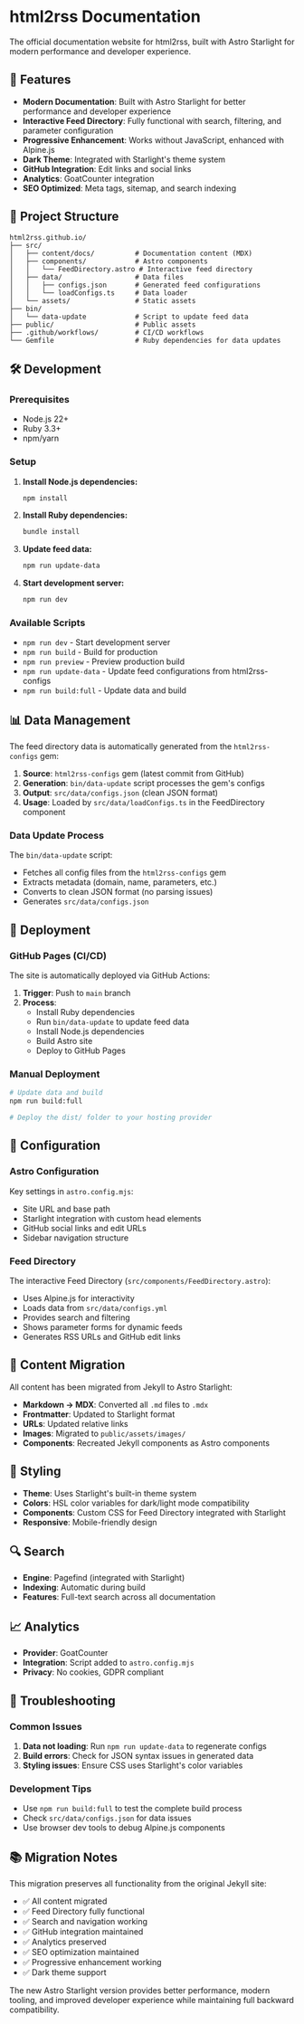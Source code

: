 # html2rss Documentation

The official documentation website for html2rss, built with Astro Starlight for modern performance and developer experience.

## 🚀 Features

- **Modern Documentation**: Built with Astro Starlight for better performance and developer experience
- **Interactive Feed Directory**: Fully functional with search, filtering, and parameter configuration
- **Progressive Enhancement**: Works without JavaScript, enhanced with Alpine.js
- **Dark Theme**: Integrated with Starlight's theme system
- **GitHub Integration**: Edit links and social links
- **Analytics**: GoatCounter integration
- **SEO Optimized**: Meta tags, sitemap, and search indexing

## 📁 Project Structure

```
html2rss.github.io/
├── src/
│   ├── content/docs/          # Documentation content (MDX)
│   ├── components/            # Astro components
│   │   └── FeedDirectory.astro # Interactive feed directory
│   ├── data/                  # Data files
│   │   ├── configs.json       # Generated feed configurations
│   │   └── loadConfigs.ts     # Data loader
│   └── assets/                # Static assets
├── bin/
│   └── data-update            # Script to update feed data
├── public/                    # Public assets
├── .github/workflows/         # CI/CD workflows
└── Gemfile                    # Ruby dependencies for data updates
```

## 🛠️ Development

### Prerequisites

- Node.js 22+
- Ruby 3.3+
- npm/yarn

### Setup

1. **Install Node.js dependencies:**
   ```bash
   npm install
   ```

2. **Install Ruby dependencies:**
   ```bash
   bundle install
   ```

3. **Update feed data:**
   ```bash
   npm run update-data
   ```

4. **Start development server:**
   ```bash
   npm run dev
   ```

### Available Scripts

- `npm run dev` - Start development server
- `npm run build` - Build for production
- `npm run preview` - Preview production build
- `npm run update-data` - Update feed configurations from html2rss-configs
- `npm run build:full` - Update data and build

## 📊 Data Management

The feed directory data is automatically generated from the `html2rss-configs` gem:

1. **Source**: `html2rss-configs` gem (latest commit from GitHub)
2. **Generation**: `bin/data-update` script processes the gem's configs
3. **Output**: `src/data/configs.json` (clean JSON format)
4. **Usage**: Loaded by `src/data/loadConfigs.ts` in the FeedDirectory component

### Data Update Process

The `bin/data-update` script:
- Fetches all config files from the `html2rss-configs` gem
- Extracts metadata (domain, name, parameters, etc.)
- Converts to clean JSON format (no parsing issues)
- Generates `src/data/configs.json`

## 🚀 Deployment

### GitHub Pages (CI/CD)

The site is automatically deployed via GitHub Actions:

1. **Trigger**: Push to `main` branch
2. **Process**:
   - Install Ruby dependencies
   - Run `bin/data-update` to update feed data
   - Install Node.js dependencies
   - Build Astro site
   - Deploy to GitHub Pages

### Manual Deployment

```bash
# Update data and build
npm run build:full

# Deploy the dist/ folder to your hosting provider
```

## 🔧 Configuration

### Astro Configuration

Key settings in `astro.config.mjs`:
- Site URL and base path
- Starlight integration with custom head elements
- GitHub social links and edit URLs
- Sidebar navigation structure

### Feed Directory

The interactive Feed Directory (`src/components/FeedDirectory.astro`):
- Uses Alpine.js for interactivity
- Loads data from `src/data/configs.yml`
- Provides search and filtering
- Shows parameter forms for dynamic feeds
- Generates RSS URLs and GitHub edit links

## 📝 Content Migration

All content has been migrated from Jekyll to Astro Starlight:

- **Markdown → MDX**: Converted all `.md` files to `.mdx`
- **Frontmatter**: Updated to Starlight format
- **URLs**: Updated relative links
- **Images**: Migrated to `public/assets/images/`
- **Components**: Recreated Jekyll components as Astro components

## 🎨 Styling

- **Theme**: Uses Starlight's built-in theme system
- **Colors**: HSL color variables for dark/light mode compatibility
- **Components**: Custom CSS for Feed Directory integrated with Starlight
- **Responsive**: Mobile-friendly design

## 🔍 Search

- **Engine**: Pagefind (integrated with Starlight)
- **Indexing**: Automatic during build
- **Features**: Full-text search across all documentation

## 📈 Analytics

- **Provider**: GoatCounter
- **Integration**: Script added to `astro.config.mjs`
- **Privacy**: No cookies, GDPR compliant

## 🐛 Troubleshooting

### Common Issues

1. **Data not loading**: Run `npm run update-data` to regenerate configs
2. **Build errors**: Check for JSON syntax issues in generated data
3. **Styling issues**: Ensure CSS uses Starlight's color variables

### Development Tips

- Use `npm run build:full` to test the complete build process
- Check `src/data/configs.json` for data issues
- Use browser dev tools to debug Alpine.js components

## 📚 Migration Notes

This migration preserves all functionality from the original Jekyll site:

- ✅ All content migrated
- ✅ Feed Directory fully functional
- ✅ Search and navigation working
- ✅ GitHub integration maintained
- ✅ Analytics preserved
- ✅ SEO optimization maintained
- ✅ Progressive enhancement working
- ✅ Dark theme support

The new Astro Starlight version provides better performance, modern tooling, and improved developer experience while maintaining full backward compatibility.
